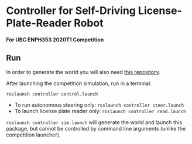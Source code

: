 # Controller for Self-Driving License-Plate-Reader Robot
#### For UBC ENPH353 2020T1 Competition

## Run

In order to generate the world you will also need [this repository](https://github.com/ENPH353/2020T1_competition).

After launching the competition simulation, run in a terminal:

`roslaunch controller control.launch`

- To run autonomous steering only:      `roslaunch controller steer.launch`
- To launch license plate reader only:  `roslaunch controller read.launch`

`roslaunch controller sim.launch` will generate the world and launch this package, but cannot be controlled by command line arguments (unlike the competition launcher).






